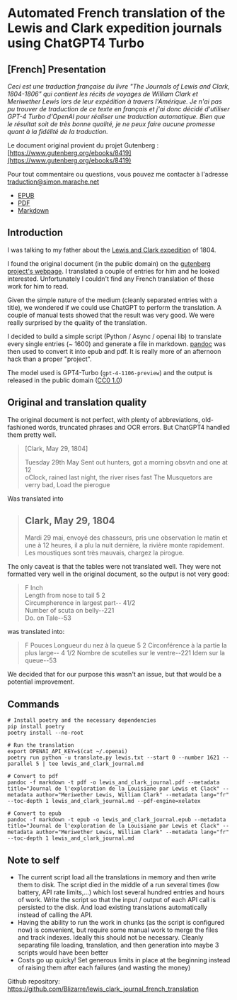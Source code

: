 # Automated French translation of the Lewis and Clark expedition journals using ChatGPT4 Turbo

## \[French\] Presentation

*Ceci est une traduction française du livre "The Journals of Lewis and Clark, 1804-1806" qui contient les récits de voyages de William Clark et Meriwether Lewis lors de leur expédition à travers l'Amérique. Je n'ai pas pu trouver de traduction de ce texte en français et j'ai donc décidé d'utiliser GPT-4 Turbo d'OpenAI pour réaliser une traduction automatique. Bien que le résultat soit de très bonne qualité, je ne peux faire aucune promesse quant à la fidélité de la traduction.*

Le document original provient du projet Gutenberg : [https://www.gutenberg.org/ebooks/8419](https://www.gutenberg.org/ebooks/8419)

Pour tout commentaire ou questions, vous pouvez me contacter à l'adresse [traduction@simon.marache.net](mailto:traduction@simon.marache.net)

- [EPUB](https://github.com/Blizarre/lewis_clark_journal_french_translation/raw/master/lewis_and_clark_journal.epub)
- [PDF](https://github.com/Blizarre/lewis_clark_journal_french_translation/raw/master/lewis_and_clark_journal.pdf)
- [Markdown](https://github.com/Blizarre/lewis_clark_journal_french_translation/raw/master/lewis_and_clark_journal.md)

## Introduction

I was talking to my father about the [Lewis and Clark expedition](https://en.wikipedia.org/wiki/Lewis_and_Clark_Expedition) of 1804.

I found the original document (in the public domain) on the [gutenberg project's webpage](https://www.gutenberg.org/ebooks/8419). I translated a couple of entries for him and he looked interested. Unfortunately I couldn't find any French translation of these work for him to read.

Given the simple nature of the medium (cleanly separated entries with a title), we wondered if we could use ChatGPT to perform the translation.
A couple of manual tests showed that the result was very good. We were really surprised by the quality of the translation.

I decided to build a simple script (Python / Async / openai lib) to translate every single entries (~ 1600) and generate a file in markdown. [pandoc](https://pandoc.org) was then used to convert it into epub and pdf. It is really more of an afternoon hack than a proper "project".

The model used is GPT4-Turbo (`gpt-4-1106-preview`) and the output is released in the public domain ([CC0 1.0](http://creativecommons.org/publicdomain/zero/1.0))

## Original and translation quality

The original document is not perfect, with plenty of abbreviations, old-fashioned words, truncated phrases and OCR errors. But ChatGPT4 handled them pretty well.

> [Clark, May 29, 1804]
>
> Tuesday 29th May Sent out hunters, got a morning obsvtn and one at 12<br/>
> oClock, rained last night, the river rises fast The Musquetors are<br/>
> verry bad, Load the pierogue

Was translated into

> ## Clark, May 29, 1804
> Mardi 29 mai, envoyé des chasseurs, pris une observation le matin et une à 12 heures, il a plu la nuit dernière, la rivière monte rapidement. Les moustiques sont très mauvais, chargez la pirogue.


The only caveat is that the tables were not translated well. They were not formatted very well in the original document, so the output is not very good:

> F        Inch<br/>
> Length from nose to tail                 5        2<br/>
> Circumpherence in largest part--                41/2<br/>
> Number of scuta on belly--221<br/>
> Do. on Tale--53<br/>

was translated into:

> F       Pouces Longueur du nez à la queue                   5        2 Circonférence à la partie la plus large--                4 1/2 Nombre de scutelles sur le ventre--221 Idem sur la queue--53

We decided that for our purpose this wasn't an issue, but that would be a potential improvement.

## Commands

```shell
# Install poetry and the necessary dependencies
pip install poetry
poetry install --no-root

# Run the translation
export OPENAI_API_KEY=$(cat ~/.openai)
poetry run python -u translate.py lewis.txt --start 0 --number 1621 --parallel 5 | tee lewis_and_clark_journal.md

# Convert to pdf
pandoc -f markdown -t pdf -o lewis_and_clark_journal.pdf --metadata title="Journal de l'exploration de la Louisiane par Lewis et Clack" --metadata author="Meriwether Lewis, William Clark" --metadata lang="fr"  --toc-depth 1 lewis_and_clark_journal.md --pdf-engine=xelatex

# Convert to epub
pandoc -f markdown -t epub -o lewis_and_clark_journal.epub --metadata title="Journal de l'exploration de la Louisiane par Lewis et Clack" --metadata author="Meriwether Lewis, William Clark" --metadata lang="fr"  --toc-depth 1 lewis_and_clark_journal.md
```
## Note to self

- The current script load all the translations in memory and then write them to disk. The script died in the middle of a run several times (low battery, API rate limits,...) which lost several hundred entries and hours of work. Write the script so that the input / output of each API call is persisted to the disk. And load existing translations automatically instead of calling the API.
- Having the ability to run the work in chunks (as the script is configured now) is convenient, but require some manual work to merge the files and track indexes. Ideally this should not be necessary. Cleanly separating file loading, translation, and then generation into maybe 3 scripts would have been better
- Costs go up quicky! Set generous limits in place at the beginning instead of raising them after each failures (and wasting the money)



Github repository: https://github.com/Blizarre/lewis_clark_journal_french_translation
